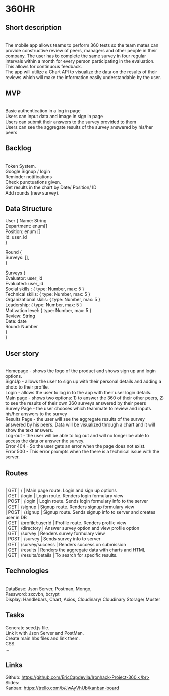 <h1>360HR</h1>

<h2>Short description</h2>
</br>
The mobile app allows teams to perform 360 tests so the team mates can provide constructive review of peers, managers and other people in their company. The user has to complete the same survey in four regular intervals within a month for every person participating in the evaluation. This allows for continuous feedback.
</br>
The app will utilize a Chart API to visualize the data on the results of their reviews which will make the information easily understandable by the user.
</br>
<h2>MVP</h2>
</br>
Basic authentication in a log in page</br>
Users can input data and image in sign in page</br>
Users can submit their answers to the survey provided to them</br>
Users can see the aggregate results of the survey answered by his/her peers
</br>
<h2>Backlog</h2>
</br>
Token System.</br>
Google Signup / login</br>
Reminder notifications</br>
Check punctuations given.</br>
Get results in the chart by Date/ Position/ ID</br>
Add rounds (new survey).
</br>
<h2>Data Structure</h2>

User { 
Name: String</br>
Department: enum[]</br>
Position: enum []</br>
Id: user_id</br>
         }</br>

Round {</br>
	Surveys: [],</br>
	}</br>

Surveys {</br>
	Evaluator: user_id</br>
Evaluated: user_id</br>
Social skills : { type: Number, max: 5 }</br>
Technical skills:  { type: Number, max: 5 }</br>
Organizational skills: { type: Number, max: 5 }</br>
Leadership: { type: Number, max: 5 }</br>
Motivation level: { type: Number, max: 5 }</br>
Review: String</br>
Date: date</br>
Round: Number</br>
}</br>
}</br>

<h2>User story</h2>
</br>
Homepage - shows the logo of the product and shows sign up and login options.</br>
SignUp - allows the user to sign up with their personal details and adding a photo to their profile.</br>
Login - allows the user to log in to the app with their user login details.</br>
Main page - shows two options: 1) to answer the 360 of their other peers, 2) to see the results of their own 360 surveys answered by their peers</br>
Survey Page - the user chooses which teammate to review and inputs his/her answers to the survey</br>
Results Page - the user will see the aggregate results of the survey answered by his peers. Data will be visualized through a chart and it will show the text answers.</br>
Log-out - the user will be able to log out and will no longer be able to access the data or answer the survey.</br>
Error 404 - So the user gets an error when the page does not exist. </br>
Error 500 - This error prompts when the there is a technical issue with the server.</br>

<h2>Routes</h2>
</br>
| GET  | /     | Main page route. Login and sign up options</br>
| GET  | /login | Login route. Renders login formulary view</br>
| POST | /login | Login route. Sends login formulary info to the server</br>
| GET | /signup | Signup route. Renders signup formulary view</br>
| POST | /signup | Signup route. Sends signup info to server and creates user in DB</br>
| GET | /profile/:userId | Profile route. Renders profile view</br>
| GET | /directory | Answer survey option and view profile option</br>
| GET | /survey | Renders survey formulary view</br>
| POST | /survey | Sends survey info to server</br>
| GET | /survey/success | Renders success on submission</br>
| GET | /results | Renders the aggregate data with charts and HTML</br>
| GET | /results/details | To search for specific results.</br>

<h2>Technologies</h2>
</br>
DataBase: Json Server, Postman, Mongo,</br>
Password: zxcvbn, bcrypt</br>
Display: Handlebars, Chart, Axios, Cloudinary/ Cloudinary Storage/ Muster</br>

<h2>Tasks</h2>

Generate seed.js file.</br>
Link it with Json Server and PostMan.</br>
Create main hbs files and link them.</br>
CSS.</br>
...</br>

<h2>Links</h2>

Github: https://github.com/EricCapdevila/Ironhack-Project-360.</br>
Slides:</br>
Kanban: https://trello.com/b/JwAyVhUb/kanban-board</br>




